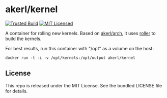 akerl/kernel
=======

[![Trusted Build](http://img.shields.io/badge/trusted-build-green.svg)](https://index.docker.io/u/akerl/dev/)
[![MIT Licensed](http://img.shields.io/badge/license-MIT-green.svg)](https://tldrlegal.com/license/mit-license)

A container for rolling new kernels. Based on [akerl/arch](https://github.com/dock0/arch), it uses [roller](https://github.com/akerl/roller) to build the kernels.

For best results, run this container with "/opt" as a volume on the host:

```
docker run -t -i -v /opt/kernels:/opt/output akerl/kernel
```

## License

This repo is released under the MIT License. See the bundled LICENSE file for details.


